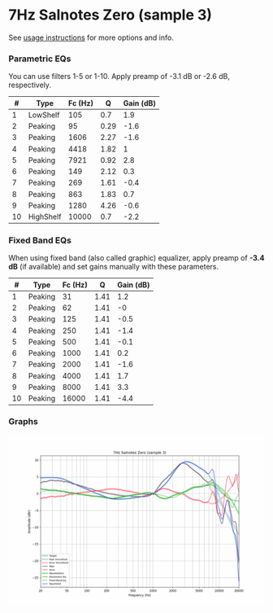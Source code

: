 # 7Hz Salnotes Zero (sample 3)
See [usage instructions](https://github.com/jaakkopasanen/AutoEq#usage) for more options and info.

### Parametric EQs
You can use filters 1-5 or 1-10. Apply preamp of -3.1 dB or -2.6 dB, respectively.

|   # | Type      |   Fc (Hz) |    Q |   Gain (dB) |
|-----|-----------|-----------|------|-------------|
|   1 | LowShelf  |       105 | 0.7  |         1.9 |
|   2 | Peaking   |        95 | 0.29 |        -1.6 |
|   3 | Peaking   |      1606 | 2.27 |        -1.6 |
|   4 | Peaking   |      4418 | 1.82 |         1   |
|   5 | Peaking   |      7921 | 0.92 |         2.8 |
|   6 | Peaking   |       149 | 2.12 |         0.3 |
|   7 | Peaking   |       269 | 1.61 |        -0.4 |
|   8 | Peaking   |       863 | 1.83 |         0.7 |
|   9 | Peaking   |      1280 | 4.26 |        -0.6 |
|  10 | HighShelf |     10000 | 0.7  |        -2.2 |

### Fixed Band EQs
When using fixed band (also called graphic) equalizer, apply preamp of **-3.4 dB** (if available) and set gains manually with these parameters.

|   # | Type    |   Fc (Hz) |    Q |   Gain (dB) |
|-----|---------|-----------|------|-------------|
|   1 | Peaking |        31 | 1.41 |         1.2 |
|   2 | Peaking |        62 | 1.41 |        -0   |
|   3 | Peaking |       125 | 1.41 |        -0.5 |
|   4 | Peaking |       250 | 1.41 |        -1.4 |
|   5 | Peaking |       500 | 1.41 |        -0.1 |
|   6 | Peaking |      1000 | 1.41 |         0.2 |
|   7 | Peaking |      2000 | 1.41 |        -1.6 |
|   8 | Peaking |      4000 | 1.41 |         1.7 |
|   9 | Peaking |      8000 | 1.41 |         3.3 |
|  10 | Peaking |     16000 | 1.41 |        -4.4 |

### Graphs
![](./7Hz%20Salnotes%20Zero%20(sample%203).png)
